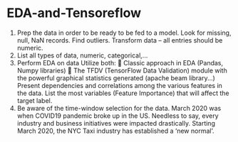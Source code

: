 # EDA-and-Tensoreflow
1) Prep the data in order to be ready to be fed to a model. Look for missing, null, NaN records.
Find outliers.
Transform data – all entries should be numeric.
2) List all types of data, numeric, categorical,...
3) Perform EDA on data
Utilize both:
 Classic approach in EDA (Pandas, Numpy libraries)
 The TFDV (TensorFlow Data Validation) module with the powerful graphical statistics
generated (apache beam library...)
Present dependencies and correlations among the various features in the data. List the most variables (Feature Importance) that will affect the target label.
4) Be aware of the time-window selection for the data.
March 2020 was when COVID19 pandemic broke up in the US.
Needless to say, every industry and business initiatives were impacted drastically. Starting March 2020, the NYC Taxi industry has established a ‘new normal’.
